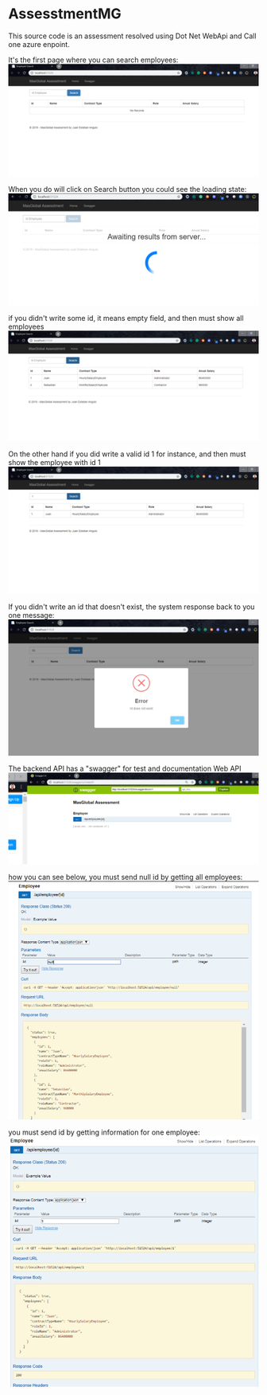 # AssesstmentMG

This source code is an assessment resolved using Dot Net WebApi and Call one azure enpoint.


It's the first page where you can search employees:
![Step1](https://raw.githubusercontent.com/gersof/AssesstmentMG/master/Images/1.png)

When you do will click on Search button you could see the loading state:
![Step2](https://raw.githubusercontent.com/gersof/AssesstmentMG/master/Images/2.png)

if you didn't write some id, it means empty field, and then must show all employees 
![Step3](https://raw.githubusercontent.com/gersof/AssesstmentMG/master/Images/3.png)

On the other hand if you did write a valid id 1 for instance, and then must show the employee with id 1
![Step4](https://raw.githubusercontent.com/gersof/AssesstmentMG/master/Images/4.png)

If you didn't write an id that doesn't exist, the system response back to you one message:
![Step5](https://raw.githubusercontent.com/gersof/AssesstmentMG/master/Images/5.png)

The backend API has a "swagger" for test and documentation Web API
![Step6](https://raw.githubusercontent.com/gersof/AssesstmentMG/master/Images/6.png)

 how you can see below, you must send null id by getting all employees:
![Step7](https://raw.githubusercontent.com/gersof/AssesstmentMG/master/Images/7.png)

 you must send id by getting information for one employee:
 ![Step7](https://raw.githubusercontent.com/gersof/AssesstmentMG/master/Images/8.png)

